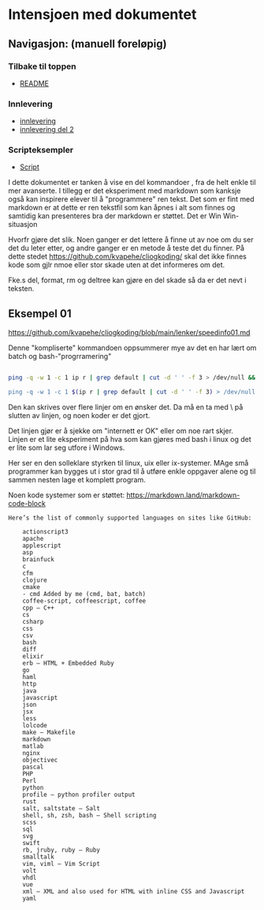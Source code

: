 # Intensjoen med dokumentet
## Navigasjon: (manuell foreløpig)
### Tilbake til toppen
- [README](../README.md)
### Innlevering
- [innlevering](./innlevering001.md)
- [innlevering del 2](./innlevering002_lite_tekst_noe_kode.md)
### Scripteksempler
- [Script](../script/README.md)

I dette dokumentet er tanken å vise en del kommandoer , fra de helt enkle til mer avanserte.
I tillegg er det eksperiment med markdown som  kanksje også kan inspirere elever til å "programmere" ren tekst. Det som er fint med markdown er at dette er ren tekstfil som kan åpnes i alt som finnes og samtidig kan presenteres bra der markdown er støttet. Det er Win Win-situasjon


Hvorfr gjøre det slik. Noen ganger er det lettere å finne ut av noe om du ser det du leter etter, og andre ganger er en metode å teste det du finner.
På dette stedet https://github.com/kvapehe/cliogkoding/ skal det ikke finnes kode som gjlr nmoe eller stor skade uten at det informeres om det.

Fke.s del, format, rm og deltree kan gjøre en del skade så da er det nevt i teksten.

## Eksempel 01
https://github.com/kvapehe/cliogkoding/blob/main/lenker/speedinfo01.md

Denne "kompliserte" kommandoen oppsummerer mye av det en har lært om batch og bash-"progrramering" 
```bash

ping -q -w 1 -c 1 ip r | grep default | cut -d ' ' -f 3 > /dev/null && echo "OK Router er aktiv" || echo Feil router er nede" 

ping -q -w 1 -c 1 $(ip r | grep default | cut -d ' ' -f 3) > /dev/null && echo OK Router er aktiv || echo "Feil router er nede" ping -q -w 1 -c 1 $(ip r | grep default | cut -d ' ' -f 3) && echo OK Router er aktiv || echo "Feil router er nede"
```

Den kan skrives over flere linjer om en ønsker det. Da må en ta med \ på slutten av linjen, og noen koder er det gjort.

Det linjen gjør er å sjekke om "internett er OK" eller om noe rart skjer.  
Linjen er et lite eksperiment på hva som kan gjøres med bash i linux og det er lite som lar seg utfore i Windows.

Her ser en den solleklare styrken til linux, uix eller ix-systemer. MAge små programmer kan bygges ut i stor grad til å utføre enkle oppgaver alene og til sammen nesten lage et komplett program.

Noen kode systemer som er støttet:
https://markdown.land/markdown-code-block

```
Here’s the list of commonly supported languages on sites like GitHub:

    actionscript3
    apache
    applescript
    asp
    brainfuck
    c
    cfm    
    clojure
    cmake
    - cmd Added by me (cmd, bat, batch)
    coffee-script, coffeescript, coffee
    cpp – C++
    cs
    csharp
    css
    csv
    bash
    diff
    elixir
    erb – HTML + Embedded Ruby
    go
    haml
    http
    java
    javascript
    json
    jsx
    less
    lolcode
    make – Makefile
    markdown
    matlab
    nginx
    objectivec
    pascal
    PHP
    Perl
    python
    profile – python profiler output
    rust
    salt, saltstate – Salt
    shell, sh, zsh, bash – Shell scripting
    scss
    sql
    svg
    swift
    rb, jruby, ruby – Ruby
    smalltalk
    vim, viml – Vim Script
    volt
    vhdl
    vue
    xml – XML and also used for HTML with inline CSS and Javascript
    yaml
```    